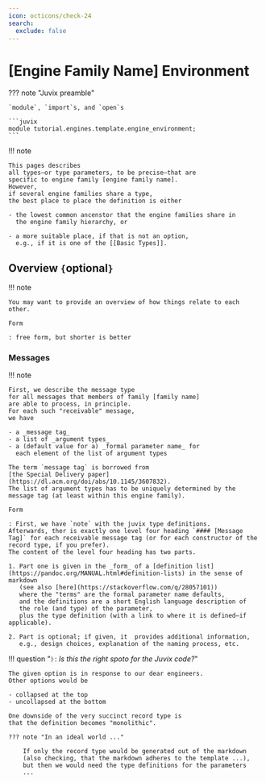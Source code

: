 ```yaml
---
icon: octicons/check-24
search:
  exclude: false
---
```


# [Engine Family Name] Environment

??? note "Juvix preamble"

    `module`, `import`s, and `open`s

    ```juvix
    module tutorial.engines.template.engine_environment;
    ```

!!! note

    This pages describes
    all types—or type parameters, to be precise—that are
    specific to engine family [engine family name].
    However,
    if several engine families share a type,
    the best place to place the definition is either

    - the lowest common ancenstor that the engine families share in
      the engine family hierarchy, or

    - a more suitable place, if that is not an option,
      e.g., if it is one of the [[Basic Types]].

## Overview `{`optional`}`

!!! note

    You may want to provide an overview of how things relate to each other.

    Form

    : free form, but shorter is better

### Messages

!!! note

    First, we describe the message type
    for all messages that members of family [family name]
    are able to process, in principle.
    For each such "receivable" message,
    we have

    - a _message tag_
    - a list of _argument types_
    - a (default value for a) _formal parameter name_ for
      each element of the list of argument types

    The term `message tag` is borrowed from
    [the Special Delivery paper](https://dl.acm.org/doi/abs/10.1145/3607832).
    The list of argument types has to be uniquely determined by the message tag (at least within this engine family).

    Form

    : First, we have `note` with the juvix type definitions.
    Afterwards, ther is exactly one level four heading `#### [Message Tag]` for each receivable message tag (or for each constructor of the record type, if you prefer).
    The content of the level four heading has two parts.

    1. Part one is given in the _form_ of a [definition list](https://pandoc.org/MANUAL.html#definition-lists) in the sense of markdown
       (see also [here](https://stackoverflow.com/q/28057101))
       where the "terms" are the formal parameter name defaults,
       and the definitions are a short English language description of
       the role (and type) of the parameter,
       plus the type definition (with a link to where it is defined—if applicable).

    2. Part is optional; if given, it  provides additional information,
       e.g., design choices, explanation of the naming process, etc.

!!! question "ᚦ: _Is this the right spoto for the Juvix code?_"

    The given option is in response to our dear engineers.
    Other options would be

    - collapsed at the top
    - uncollapsed at the bottom

    One downside of the very succinct record type is
    that the definition becomes "monolithic".

    ??? note "In an ideal world ..."

        If only the record type would be generated out of the markdown
        (also checking, that the markdown adheres to the template ...),
        but then we would need the type definitions for the parameters
        ...
